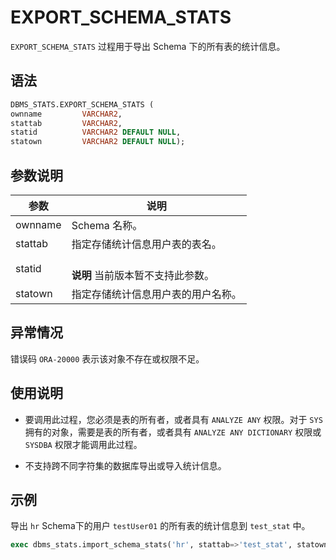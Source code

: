 # EXPORT_SCHEMA_STATS 

`EXPORT_SCHEMA_STATS` 过程用于导出 Schema 下的所有表的统计信息。

## 语法 

```sql
DBMS_STATS.EXPORT_SCHEMA_STATS (
ownname         VARCHAR2,
stattab         VARCHAR2, 
statid          VARCHAR2 DEFAULT NULL,
statown         VARCHAR2 DEFAULT NULL);
```

## 参数说明 

|   参数    |         说明          |
|---------|---------------------|
| ownname | Schema 名称。          |
| stattab | 指定存储统计信息用户表的表名。     |
| statid  | <br>**说明** 当前版本暂不支持此参数。</br> |
| statown | 指定存储统计信息用户表的用户名称。   |


## 异常情况 

错误码 `ORA-20000` 表示该对象不存在或权限不足。

## 使用说明 

* 要调用此过程，您必须是表的所有者，或者具有 `ANALYZE ANY` 权限。对于 `SYS` 拥有的对象，需要是表的所有者，或者具有 `ANALYZE ANY DICTIONARY` 权限或 `SYSDBA` 权限才能调用此过程。

* 不支持跨不同字符集的数据库导出或导入统计信息。

## 示例 

导出 `hr` Schema下的用户 `testUser01` 的所有表的统计信息到 `test_stat` 中。

```sql
exec dbms_stats.import_schema_stats('hr', stattab=>'test_stat', statown=>'testUser01');
```